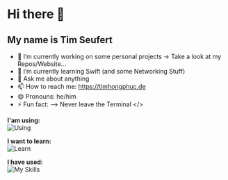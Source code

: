 # Hi there 👋
## My name is Tim Seufert

- 🔭 I’m currently working on some personal projects -> Take a look at my Repos/Website...
- 🌱 I’m currently learning Swift (and some Networking Stuff)
- 💬 Ask me about anything 
- 📫 How to reach me: https://timhongphuc.de
- 😄 Pronouns: he/him
- ⚡ Fun fact: 
-->
   Never leave the Terminal </>

**I'am using:** <br>
![Using](https://go-skill-icons.vercel.app/api/icons?i=swift,xcode,fleet,stackoverflow,reddit,obsidian,warp,gemini,discord,slack&theme=dark)

**I want to learn:** <br>
![Learn](https://go-skill-icons.vercel.app/api/icons?i=astro,supabase,ts,react,docker,aws,py&theme=dark)

**I have used:** <br>
![My Skills](https://go-skill-icons.vercel.app/api/icons?i=github,figma,postman,vscode,processing,cursor,linux,arch,raspberrypi,ubuntu,gatsby,framer,arcbrowser,vercel,notion,d3,kali,replit,robloxstudio,unity&theme=dark)
